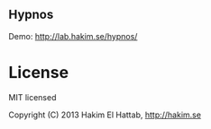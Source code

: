 ## Hypnos

Demo: <http://lab.hakim.se/hypnos/>

# License

MIT licensed

Copyright (C) 2013 Hakim El Hattab, http://hakim.se
